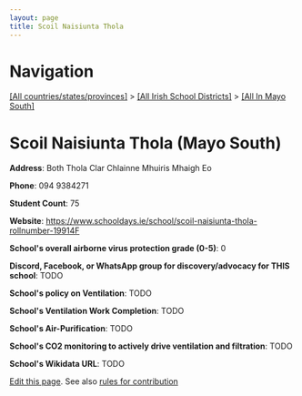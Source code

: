 ```yaml
---
layout: page
title: Scoil Naisiunta Thola
---
```

# Navigation

[[All countries/states/provinces]](../../..) > [[All Irish School Districts]](../..) > [[All In Mayo South]](..)

# Scoil Naisiunta Thola (Mayo South)

**Address**: Both Thola Clar Chlainne Mhuiris Mhaigh Eo

**Phone**: 094 9384271

**Student Count**: 75

**Website**: <https://www.schooldays.ie/school/scoil-naisiunta-thola-rollnumber-19914F>

**School's overall airborne virus protection grade (0-5)**: 0

**Discord, Facebook, or WhatsApp group for discovery/advocacy for THIS school**: TODO

**School's policy on Ventilation**: TODO

**School's Ventilation Work Completion**: TODO

**School's Air-Purification**: TODO

**School's CO2 monitoring to actively drive ventilation and filtration**: TODO

**School's Wikidata URL**: TODO


[Edit this page](https://github.com/ventilate-schools/Ireland/edit/main/./Mayo_South/Scoil_Naisiunta_Thola.md). See also [rules for contribution](../../../contribution-rules/)